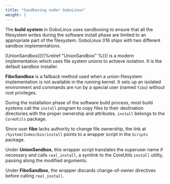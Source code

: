 ```yaml
---
title: "Sandboxing under GoboLinux"
weight: 1
---
```


The **build system** in GoboLinux uses sandboxing to ensure that all the
filesystem writes during the software install phase are limited to an
appropriate part of the filesystem. GoboLinux 016 ships with two different
sandbox implementations.

[UnionSandbox]({{%relref "UnionSandbox" %}}) is a modern implementation which uses
file system unions to achieve isolation. It is the default sandbox installer.

**FiboSandbox** is a fallback method used when a union-filesystem implementation
is not available in the running kernel. It sets up an isolated environment and
commands are run by a special user (named `fibo`) without root privileges.

During the installation phase of the software build process, most build systems
call the `install` program to copy files to their destination directories with
the proper ownership and attributes. `install` belongs to the `CoreUtils`
package.

Since user **fibo** lacks authority to change file ownership, the link at
`/System/Index/bin/install` points to a wrapper script in the `Scripts` package.

Under **UnionSandbox**, this wrapper script translates the superuser name if
necessary and calls `real_install`, a symlink to the CoreUtils `install`
utility, passing along the modified arguments.

Under **FiboSandbox**, the wrapper discards change-of-owner directives before
calling `real_install`.
